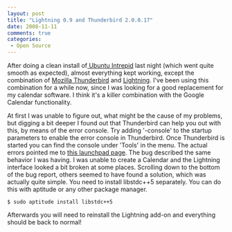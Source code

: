 ```yaml
---
layout: post
title: "Lightning 0.9 and Thunderbird 2.0.0.17"
date: 2008-11-11
comments: true
categories:
 - Open Source
---
```


After doing a clean install of<a href="http://www.ubuntu.com"> Ubuntu Intrepid</a> last night (which went quite smooth as expected), almost everything kept working, except the combination of <a href="http://www.mozilla.com/en-US/thunderbird/">Mozilla Thunderbird</a> and <a href="http://www.mozilla.org/projects/calendar/lightning/">Lightning</a>.
I've been using this combination for a while now, since I was looking for a good replacement for my calendar software. I think it's a killer combination with the Google Calendar functionality.

At first I was unable to figure out, what might be the cause of my problems, but digging a bit deeper I found out that Thunderbird can help you out with this, by means of the error console.
Try adding '-console' to the startup parameters to enable the error console in Thunderbird. Once Thunderbird is started you can find the console under 'Tools' in the menu.
The actual errors pointed me to <a href="https://bugs.launchpad.net/ubuntu/+source/thunderbird/+bug/278853">this launchpad page</a>. The bug described the same behavior I was having.
I was unable to create a Calendar and the Lightning interface looked a bit broken at some places.
Scrolling down to the bottom of the bug report, others seemed to have found a solution, which was actually quite simple. You need to install libstdc++5 separately. You can do this with aptitude or any other package manager.
```
$ sudo aptitude install libstdc++5
```
Afterwards you will need to reinstall the Lightning add-on and everything should be back to normal!
